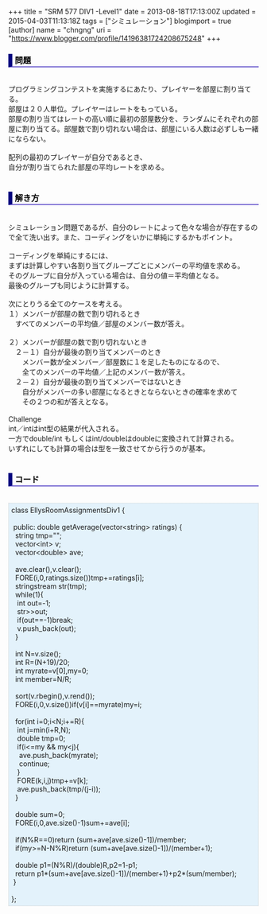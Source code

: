 +++
title = "SRM 577 DIV1 -Level1"
date = 2013-08-18T17:13:00Z
updated = 2015-04-03T11:13:18Z
tags = ["シミュレーション"]
blogimport = true 
[author]
	name = "chngng"
	uri = "https://www.blogger.com/profile/14196381724208675248"
+++

<div dir="ltr" style="text-align: left;" trbidi="on"><h3 style="border-bottom: 2px solid slateblue; border-left: 8px solid navy; color: black; padding: 0px 0px 1px 5px;">問題 </h3><br />プログラミングコンテストを実施するにあたり、プレイヤーを部屋に割り当てる。<br />部屋は２０人単位。プレイヤーはレートをもっている。<br />部屋の割り当てはレートの高い順に最初の部屋数分を、ランダムにそれぞれの部屋に割り当てる。部屋数で割り切れない場合は、部屋にいる人数は必ずしも一緒にならない。<br /><br />配列の最初のプレイヤーが自分であるとき、<br />自分が割り当てられた部屋の平均レートを求める。<br /><br /><h3 style="border-bottom: 2px solid slateblue; border-left: 8px solid navy; color: black; padding: 0px 0px 1px 5px;">解き方 </h3><br />シミュレーション問題であるが、自分のレートによって色々な場合が存在するので全て洗い出す。また、コーディングをいかに単純にするかもポイント。<br /><br />コーディングを単純にするには、<br />まずは計算しやすい各割り当てグループごとにメンバーの平均値を求める。<br />そのグループに自分が入っている場合は、自分の値＝平均値となる。<br />最後のグループも同じように計算する。<br /><br />次にとりうる全てのケースを考える。<br />１）メンバーが部屋の数で割り切れるとき<br />　すべてのメンバーの平均値／部屋のメンバー数が答え。<br /><br />２）メンバーが部屋の数で割り切れないとき<br />　２－１）自分が最後の割り当てメンバーのとき<br />　　メンバー数が全メンバー／部屋数に１を足したものになるので、<br />　　全てのメンバーの平均値／上記のメンバー数が答え。<br />　２－２）自分が最後の割り当てメンバーではないとき<br />　　自分がメンバーの多い部屋になるときとならないときの確率を求めて<br />　　その２つの和が答えとなる。<br /><br />Challenge<br />int／intはint型の結果が代入される。<br />一方でdouble/int もしくはint/doubleはdoubleに変換されて計算される。<br />いずれにしても計算の場合は型を一致させてから行うのが基本。<br /><br /><h3 style="border-bottom: 2px solid slateblue; border-left: 8px solid navy; color: black; padding: 0px 0px 1px 5px;">コード </h3><br /><div style="background-color: #e3f2fb; border: 1px dotted #CCCCCC; padding: 5px;">class EllysRoomAssignmentsDiv1 {<br /><br /><span class="Apple-tab-span" style="white-space: pre;"> </span>public: double getAverage(vector&lt;string&gt; ratings) {<br /><span class="Apple-tab-span" style="white-space: pre;">  </span>string tmp="";<br /><span class="Apple-tab-span" style="white-space: pre;">  </span>vector&lt;int&gt; v;<br /><span class="Apple-tab-span" style="white-space: pre;">  </span>vector&lt;double&gt; ave;<br /><br /><span class="Apple-tab-span" style="white-space: pre;">  </span>ave.clear(),v.clear();<br /><span class="Apple-tab-span" style="white-space: pre;">  </span>FORE(i,0,ratings.size())tmp+=ratings[i];<br /><span class="Apple-tab-span" style="white-space: pre;">  </span>stringstream str(tmp);<br /><span class="Apple-tab-span" style="white-space: pre;">  </span>while(1){<br /><span class="Apple-tab-span" style="white-space: pre;">   </span>int out=-1;<br /><span class="Apple-tab-span" style="white-space: pre;">   </span>str&gt;&gt;out;<br /><span class="Apple-tab-span" style="white-space: pre;">   </span>if(out==-1)break;<br /><span class="Apple-tab-span" style="white-space: pre;">   </span>v.push_back(out);<br /><span class="Apple-tab-span" style="white-space: pre;">  </span>}<br /><br /><span class="Apple-tab-span" style="white-space: pre;">  </span>int N=v.size();<br /><span class="Apple-tab-span" style="white-space: pre;">  </span>int R=(N+19)/20;<br /><span class="Apple-tab-span" style="white-space: pre;">  </span>int myrate=v[0],my=0;<br /><span class="Apple-tab-span" style="white-space: pre;">  </span>int member=N/R;<br /><br /><span class="Apple-tab-span" style="white-space: pre;">  </span>sort(v.rbegin(),v.rend());<br /><span class="Apple-tab-span" style="white-space: pre;">  </span>FORE(i,0,v.size())if(v[i]==myrate)my=i;<br /><br /><span class="Apple-tab-span" style="white-space: pre;">  </span>for(int i=0;i&lt;N;i+=R){<br /><span class="Apple-tab-span" style="white-space: pre;">   </span>int j=min(i+R,N);<br /><span class="Apple-tab-span" style="white-space: pre;">   </span>double tmp=0;<br /><span class="Apple-tab-span" style="white-space: pre;">   </span>if(i&lt;=my &amp;&amp; my&lt;j){<br /><span class="Apple-tab-span" style="white-space: pre;">    </span>ave.push_back(myrate);<br /><span class="Apple-tab-span" style="white-space: pre;">    </span>continue;<br /><span class="Apple-tab-span" style="white-space: pre;">   </span>}<br /><span class="Apple-tab-span" style="white-space: pre;">   </span>FORE(k,i,j)tmp+=v[k];<br /><span class="Apple-tab-span" style="white-space: pre;">   </span>ave.push_back(tmp/(j-i));<br /><span class="Apple-tab-span" style="white-space: pre;">  </span>}<br /><br /><span class="Apple-tab-span" style="white-space: pre;">  </span>double sum=0;<br /><span class="Apple-tab-span" style="white-space: pre;">  </span>FORE(i,0,ave.size()-1)sum+=ave[i];<br /><br /><span class="Apple-tab-span" style="white-space: pre;">  </span>if(N%R==0)return (sum+ave[ave.size()-1])/member;<br /><span class="Apple-tab-span" style="white-space: pre;">  </span>if(my&gt;=N-N%R)return (sum+ave[ave.size()-1])/(member+1);<br /><br /><span class="Apple-tab-span" style="white-space: pre;">  </span>double p1=(N%R)/(double)R,p2=1-p1;<br /><span class="Apple-tab-span" style="white-space: pre;">  </span>return p1*(sum+ave[ave.size()-1])/(member+1)+p2*(sum/member);<br /><span class="Apple-tab-span" style="white-space: pre;"> </span>}<br /><br />};</div></div>
